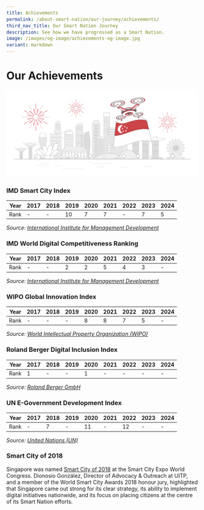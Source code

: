 ```yaml
---
title: Achievements
permalink: /about-smart-nation/our-journey/achievements/
third_nav_title: Our Smart Nation Journey
description: See how we have progressed as a Smart Nation.
image: /images/og-image/achievements-og-image.jpg
variant: markdown
---
```

# Our Achievements 

![Our Smart Nation Achievements](/images/abt-smart-nation/achievements.jpg)

### IMD Smart City Index 

| Year | 2017 | 2018 | 2019 | 2020 | 2021 | 2022 | 2023 | 2024 |
| -------- | -------- | -------- |-------- | -------- | -------- |-------- | -------- | -------- |
| Rank | - | - | 10 | 7 | 7 | - | 7 | 5 |

*Source: [International Institute for Management Development](https://www.imd.org/smart-city-observatory/home/rankings/)*

### IMD World Digital Competitiveness Ranking 

| Year | 2017 | 2018 | 2019 | 2020 | 2021 | 2022 | 2023 | 2024 |
| -------- | -------- | -------- |-------- | -------- | -------- |-------- | -------- | -------- |
| Rank | - | - | 2 | 2 | 5 | 4 | 3 | - |

*Source: [International Institute for Management Development](https://worldcompetitiveness.imd.org/rankings/digital)*

### WIPO Global Innovation Index 

| Year | 2017 | 2018 | 2019 | 2020 | 2021 | 2022 | 2023 | 2024 |
| -------- | -------- | -------- |-------- | -------- | -------- |-------- | -------- | -------- |
| Rank | - | - | - | 8 | 8 | 7 | 5 | - |

*Source: [World Intellectual Property Organization (WIPO)](https://www.wipo.int/global_innovation_index/en/)*

### Roland Berger Digital Inclusion Index 

| Year | 2017 | 2018 | 2019 | 2020 | 2021 | 2022 | 2023 | 2024 |
| -------- | -------- | -------- |-------- | -------- | -------- |-------- | -------- | -------- |
| Rank | 1 | - | - | 1 | - | - | - | - |

*Source: [Roland Berger GmbH](https://www.rolandberger.com/en/Insights/Publications/Bridging-the-digital-divide.html)*

### UN E-Government Development Index 

| Year | 2017 | 2018 | 2019 | 2020 | 2021 | 2022 | 2023 | 2024 |
| -------- | -------- | -------- |-------- | -------- | -------- |-------- | -------- | -------- |
| Rank | - | 7 | - | 11 | - | 12 | - | - |

*Source: [United Nations (UN)](https://publicadministration.un.org/egovkb/en-us/About/Overview/-E-Government-Development-Index)*



### Smart City of 2018

Singapore was named [Smart City of 2018](/media-hub/press-releases/smart-city-2018) at the Smart City Expo World Congress. Dionosio González, Director of Advocacy &amp; Outreach at UITP, and a member of the World Smart City Awards 2018 honour jury, highlighted that Singapore came out strong for its clear strategy, its ability to implement digital initiatives nationwide, and its focus on placing citizens at the centre of its Smart Nation efforts.